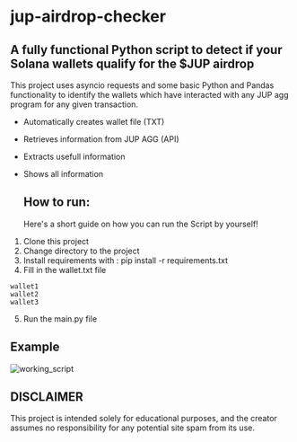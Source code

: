 # jup-airdrop-checker

## A fully functional Python script to detect if your Solana wallets qualify for the $JUP airdrop

This project uses asyncio requests and some basic Python and Pandas functionality to identify the wallets which have interacted with any JUP agg program for any given transaction.

* Automatically creates wallet file (TXT)
* Retrieves information from JUP AGG (API)
* Extracts usefull information
* Shows all information

  ## How to run:

  Here's a short guide on how you can run the Script by yourself!

1. Clone this project
2. Change directory to the project
3. Install requirements with : pip install -r requirements.txt
4. Fill in the wallet.txt file
  ```
  wallet1
  wallet2
  wallet3
   ```
5. Run the main.py file

## Example

![working_script](https://github.com/oscarsebastian/jup-airdrop-checker/assets/58465405/1e5371c6-10d1-4a0d-8b8c-c85eab059064)

## DISCLAIMER

This project is intended solely for educational purposes, and the creator assumes no responsibility for any potential site spam from its use.
